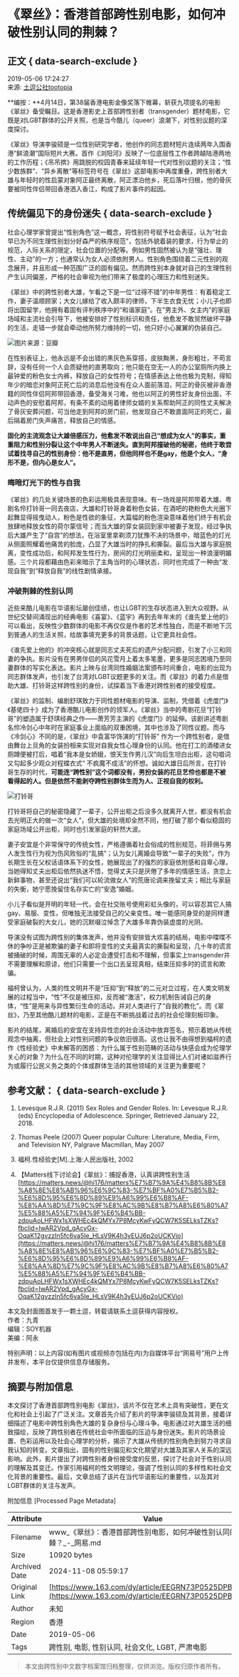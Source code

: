 # 《翠丝》：香港首部跨性别电影，如何冲破性别认同的荆棘？

## 正文 { data-search-exclude }


2019-05-06 17:24:27  
来源: [土逗公社tootopia](https://www.163.com/dy/media/T1489403958167.html)  

**编按：**4月14日，第38届香港电影金像奖落下帷幕，斩获九项提名的电影《翠丝》备受瞩目。这是香港影史上首部跨性别者（transgender）题材电影，它既是对LGBT群体的公开关照，也是当今酷儿（queer）浪潮下，对性别议题的深度探讨。

《翠丝》导演李骏硕是一位性别研究学者，他创作的同志题材短片连续两年入围香港“鲜浪潮”国际短片大赛。首作《浏阳河》反映了一位底层性工作者跨越陆港两地的工作历程；《吊吊捹》用跳脱的校园青春来延续年轻一代对性别议题的关注；“性少数族群”、“异乡离散”等标签符号在《翠丝》这部电影中再度重叠，跨性别者大雄与年轻时的性启蒙对象阿正最终离散，阿正漂泊他乡，死后落叶归根，他的骨灰要被同性伴侣带回香港洒入香江，构成了影片事件的起因。

## 传统偏见下的身份迷失 { data-search-exclude }

社会心理学家曾提出“性别角色”这一概念，将性别符号赋予社会表征，认为“社会早已为不同生理性别划分好森严的秩序规范”，包括外貌着装的要求，行为举止的规范，人际关系的限定，社会位置的分配等。例如男性固然被认为是“强壮、理性、主动”的一方；也通常认为女人必须依附男人。性别角色围绕着二元性别的观念展开，并且形成一种范围广泛的固有偏见。然而跨性别本身就对自己的生理性别产生认同偏差，严格的社会审视为他们带来了极度的心理压力和性别迷失。

《翠丝》中的跨性别者大雄，乍看之下是一位“过得不错”的中年男性：有着稳定工作，妻子温顺顾家；大女儿嫁给了收入颇丰的律师，下半生衣食无忧；小儿子也即将出国留学，他拥有着固有评判秩序中的“和谐家庭”。在“男主外、女主内”的家庭场域和主流社会引导下，他被安排好了性别标识和责任，他愈发不敢贸然破坏平静的生活，走错一步就会牵动他所努力维持的一切，他只好小心翼翼的伪装自己。

![图片来源：豆瓣](https://nimg.ws.126.net/?url=http://dingyue.ws.126.net/9COax34IaZPrf6wThIBtIhIRLPCqEwfk0rnQZfUtojuig1489403957741.jpg&thumbnail=160y160&quality=80&type=jpg)

在性别表征上，他永远是不会出错的黑灰色系穿搭，皮肤黝黑，身形粗壮，不苟言辞，没有任何一个人会质疑他的直男取向；他只能在空无一人的办公室厕所内换上最钟爱的粉色女士内裤，释放自己的女性符号；在情感表达上他也极为克制，得知年少的暗恋对象阿正死亡后的消息后他没有在众人面前落泪，阿正的骨灰被非香港籍的同性伴侣阿邦带回香港，备受海关刁难，他也以阿正的男性好友身份出面，不动声色的安慰着阿邦，有条不紊的动用着律师女婿的关系帮助阿正的同性丈夫解决了骨灰安葬问题，可当他走到阿邦的房门前，他发现自己不敢直面阿正的死亡，最后隔着房门失声痛苦，释放自己的情感。

**固化的主流观念让大雄倍感压力，他愈发不敢说出自己“想成为女人”的事实，重重阻力和性别分裂让这个中年男人不断迷失。直到阿邦撞破他的秘密，他终于敢尝试着找寻自己的性别身份：他不是直男，但他同样也不是gay，他是个女人，“身形不是，但内心是女人”。**

### 晦暗灯光下的性与自我

《翠丝》的几处关键场景的色彩运用极具表现意味。有一场戏是阿邦带着大雄、粤剧名伶打铃哥一同去夜店，大雄和打铃哥身着粉色女装，在酒吧的艳粉色大光圈下起舞显得摇曳动人，粉色是性欲的象征，大篇幅的粉色渲染意味着他们终于有机会放肆地释放女性的荷尔蒙信号；而当大雄的穿女装回到家中被妻子发现，经过争执后大雄产生了“自宫”的想法，在浴室里拿剃须刀犹豫不决的场景中，暗蓝色的灯光从侧面照耀着他痛苦的脸庞，凸显了大雄当时的挣扎和撕裂。最后当大雄与家庭脱离，变性成功后，和阿邦发生性行为，房间的灯光明丽柔和，呈现出一种浪漫明媚感。三个片段都藉由色彩来暗示了主角当时的心理状态，同时也完成了一种由“发现自我”到“释放自我”的线性剧情承接。

### 冲破荆棘的性别认同

近些来酷儿电影在华语影坛屡创佳绩，也让LGBT的生存状态进入到大众视野。从世纪交替间涌现出的经典电影《喜宴》、《蓝宇》再到去年年末的《谁先爱上他的》可以看出，反映性少数群体的电影不再仅仅是作者的艺术性独白，而是不断地下沉到普通人的生活关照，给故事填充更多的背景话题，让它更具社会性。

《谁先爱上他的》的冲突核心就是同志丈夫死后的遗产分配问题，引发了小三和同妻的争执。影片没有在男男伴侣的风花雪月上着太多笔墨，更多是同志困境乃至同妻群体的写实化表达。影片上映与台湾同性婚姻法案颁布时间重合，电影的出现为同志群体发声，也引发了台湾对LGBT议题更多的关注。而《翠丝》的着力点是借助大雄、打铃哥这样跨性别的身份，试探着当下香港对跨性别者的接受程度。

《翠丝》的监制、编剧舒琪致力于同性题材电影的导演、监制，凭借着《虎度门》《基佬四十》成为了香港酷儿电影创作的领军人。《翠丝》当中的粤剧花旦“打铃哥”的塑造属于舒琪经典之作——萧芳芳主演的《虎度门》的延伸。该剧讲述粤剧名伶冷剑心中年时在家庭事业上面临的双重困境，其中也涉及了同性议题。而与《冷剑心》不同的是，《翠丝》中袁富华饰演的“打铃哥” 作为一个跨性别者，是借由舞台上旦角的女装扮相来实现对自我女性心理身份的认同。他在打工的酒楼进女厕蹲便被打后，唱着“我本是女娇娥，恨天生作男儿汉”向后生坦白出柜，这句唱词又勾起多少观众对程蝶衣式“ 不疯魔不成活”的怀想。诚如大雄日后所言，在打铃哥生存的时代，**可能连“跨性别”这个词都没有，男扮女装的花旦艺伶也都是不被看得起的人。但是依然不能剥夺跨性别群体生而为人、正视自我的权利。**

![打铃哥](https://nimg.ws.126.net/?url=http://dingyue.ws.126.net/9COax34IaZPrf6wThIBtIhIRLPCqEwfk0rnQZfUtojuig1489403957741.jpg&thumbnail=160y160&quality=80&type=jpg)

打铃哥将自己的秘密隐藏了一辈子，公开出柜之后没多久就离开人世，都没有机会去光明正大的做一次“女人”，但大雄的处境却全然不同，他打破了那个看似稳固的家庭场域公开出柜，同时也引发家庭的轩然大波。

妻子安宜是个非常保守的传统女性，严格遵循着社会俗成的性别规范，将菲佣与男人发生性行为视为伤风败俗的“乱搞”；认为女儿离婚会导致“一辈子的失败”，作为长期生长在父权话语体系下的女性，她展现出了的强烈的家庭依附感和自卑心理，当她得知丈夫出柜后依然执迷不悟，觉得丈夫只是厌倦了多年的情感生活，贪恋上新鲜事物，甚至还说出“我们可以轮流做女人”的荒唐论调来挽留丈夫；相比与家庭的失衡，她宁愿挽留住名存实亡的“安逸”婚姻。

小儿子看似是开明的年轻一代，会在社交账号使用彩虹头像的，可以容忍其它人搞gay、易服、变性，但唯独无法接受自己的父亲变性。唯一能感同身受的是同样遭受家庭破裂的大女儿，她的沉默啜泣悼念了大雄多年靠伪装虚度的光阴。

导演没有试图为跨性别的集体发声，他并没有安排皆大欢喜的结局，电影中喋喋不休的争吵正是被欺骗的妻子和即将变性的丈夫最真实的撕裂和呈现，几十年的谎言被捅破的时候，周围无辜的人必定会遭受打击和不理解，但事实上transgender并不需要理解和原谅，他们只需要一个出口去呈现真相，结束压抑多时的谎言和欺骗。

福柯曾认为，人类的性文明并不是“压抑”到“释放”的二元对立过程，在人类文明发展的过程当中，“性”不仅是被压抑，反而被“激活”，权力机制告诫自己的身体，“性”是用来与异性繁衍生命的活动，并对人类进行了“自我的教化”。而《翠丝》，乃至其他酷儿题材的电影，正是在不断挑战着过去的社会伦理刻板印象。

影片的结尾，离婚后的安宜在支持异性恋的社会活动中放弃签名，预示着她从传统观念中抽离，但社会上对性别问题的争议依旧很高。这也让我不由得想到福柯的遗作《性经验史》中未解答的困惑：为什么属于性别范畴的活动与快感会成为伦理学关心的对象？为什么在不同的时期，这种对伦理学的关注显得比人们对诸如滋养行为或履行公民义务之类的个体或群体生活的其他领域的关注更为重要呢？

## 参考文献： { data-search-exclude }

1. Levesque R.J.R. (2011) Sex Roles and Gender Roles. In: Levesque R.J.R. (eds) Encyclopedia of Adolescence. Springer, Retrieved January 22, 2018.

2. Thomas Peele (2007) Queer popular Culture: Literature, Media, Firm, and Television NY, Palgrave Macmillan, May 2007

3. 福柯.性经验史[M].上海:人民出版社, 2002

4. 【Matters线下讨论会】《翠丝》：捕捉香港，认真讲跨性别生活  
   [https://matters.news/@hi176/matters%E7%B7%9A%E4%B8%8B%E8%A8%8E%E8%AB%96%E6%9C%83-%E7%BF%A0%E7%B5%B2-%E6%8D%95%E6%8D%89%E9%A6%99%E6%B8%AF-%E8%AA%8D%E7%9C%9F%E8%AC%9B%E8%B7%A8%E6%80%A7%E5%88%A5%E7%94%9F%E6%B4%BB-zdpuAoLHFWx1sXWHEc4kQMYx7P8McyKwFyQCW7K5SELksTZKs?fbclid=IwAR2Vpd_gAcyGx-OqaK12gvzzIn5fc6va5Ie_HLsV9K4h3yEUJ6p2oUCKVio](https://matters.news/@hi176/matters%E7%B7%9A%E4%B8%8B%E8%A8%8E%E8%AB%96%E6%9C%83-%E7%BF%A0%E7%B5%B2-%E6%8D%95%E6%8D%89%E9%A6%99%E6%B8%AF-%E8%AA%8D%E7%9C%9F%E8%AC%9B%E8%B7%A8%E6%80%A7%E5%88%A5%E7%94%9F%E6%B4%BB-zdpuAoLHFWx1sXWHEc4kQMYx7P8McyKwFyQCW7K5SELksTZKs?fbclid=IwAR2Vpd_gAcyGx-OqaK12gvzzIn5fc6va5Ie_HLsV9K4h3yEUJ6p2oUCKVio)

本文及封面图首发于一颗土逗，转载请联系土逗获得内容授权。  
作者：九青  
编辑：SOY机器  
美编：阿永  

特别声明：以上内容(如有图片或视频亦包括在内)为自媒体平台“网易号”用户上传并发布，本平台仅提供信息存储服务。

## 摘要与附加信息

<!-- tcd_abstract -->
本文探讨了香港首部跨性别电影《翠丝》，该片不仅在艺术上具有突破性，更在文化和社会上引起了广泛关注。文章首先介绍了影片的导演李骏硕及其背景，接着详细描述了电影中跨性别角色大雄的复杂身份与心理斗争。电影通过对大雄生活的细致描绘，反映了跨性别者在传统社会中所面临的压迫与身份迷失。影片的场景设置、色彩运用以及社会心理学的分析，揭示了大雄从传统的性别角色到努力寻求自我认知的转变。文章指出，固有的性别偏见和文化期望对大雄及其家人关系的深远影响。此外，影片提出了对跨性别者身份接受度的反思，探讨了社会对于性别认同的理解及其变迁。作家引用福柯的性文明理论，强调了性别认同的多样性和社会文化背景的重要性。最后，文章总结了该片在当代华语影坛的重要性，以及其对LGBT群体的关注与发声。
<!-- tcd_abstract_end -->

附加信息 [Processed Page Metadata]

| Attribute       | Value                                  |
|-----------------|----------------------------------------|
| Filename        | www_《翠丝》：香港首部跨性别电影，如何冲破性别认同的荆棘？_-_网易.md                             |
| Size            | 10920 bytes                           |
| Archived Date   | 2024-11-08 05:59:17                             |
| Original Link   | [https://www.163.com/dy/article/EEGRN73P0525DPBO.html](https://www.163.com/dy/article/EEGRN73P0525DPBO.html)                       |
| Author          | 未知                               |
| Region          | 香港                               |
| Date            | 2019-05-06                                 |
| Tags            | 跨性别, 电影, 性别认同, 社会文化, LGBT, 严肃电影                                 |
>
> 本文由跨性别中文数字档案馆归档整理，仅供浏览。版权归原作者所有。
>